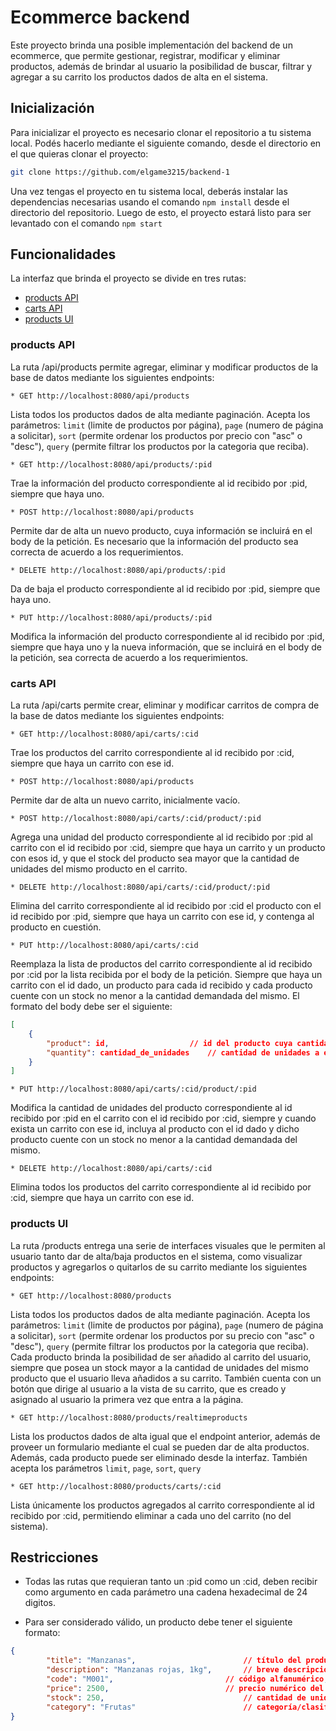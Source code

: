# Ecommerce backend
Este proyecto brinda una posible implementación del backend de un ecommerce, que permite gestionar, registrar, modificar y eliminar productos, además de brindar al usuario la posibilidad de buscar, filtrar y agregar a su carrito los productos dados de alta en el sistema.

## Inicialización
Para inicializar el proyecto es necesario clonar el repositorio a tu sistema local. Podés hacerlo mediante el siguiente comando, desde el directorio en el que quieras clonar el proyecto:
```bash
git clone https://github.com/elgame3215/backend-1
```
Una vez tengas el proyecto en tu sistema local, deberás instalar las dependencias necesarias usando el comando `npm install` desde el directorio del repositorio. Luego de esto, el proyecto estará listo para ser levantado con el comando `npm start`

## Funcionalidades
La interfaz que brinda el proyecto se divide en tres rutas:
* [products API](#products-API)
* [carts API](#carts-API)
* [products UI](#products-UI)

### products API
La ruta /api/products permite agregar, eliminar y modificar productos de la base de datos mediante los siguientes endpoints:

```
* GET http://localhost:8080/api/products
```

Lista todos los productos dados de alta mediante paginación.
Acepta los parámetros: `limit` (limite de productos por página), `page` (numero de página a solicitar), `sort` (permite ordenar los productos por precio con "asc" o "desc"), `query` (permite filtrar los productos por la categoria que reciba).

```
* GET http://localhost:8080/api/products/:pid
```

Trae la información del producto correspondiente al id recibido por :pid, siempre que haya uno.

```
* POST http://localhost:8080/api/products
```

Permite dar de alta un nuevo producto, cuya información se incluirá en el body de la petición. Es necesario que la información del producto sea correcta de acuerdo a los requerimientos.

```
* DELETE http://localhost:8080/api/products/:pid
```

Da de baja el producto correspondiente al id recibido por :pid, siempre que haya uno.

```
* PUT http://localhost:8080/api/products/:pid
```

Modifica la información del producto correspondiente al id recibido por :pid, siempre que haya uno y la nueva información, que se incluirá en el body de la petición, sea correcta de acuerdo a los requerimientos.

### carts API
La ruta /api/carts permite crear, eliminar y modificar carritos de compra de la base de datos mediante los siguientes endpoints:

```
* GET http://localhost:8080/api/carts/:cid
```

Trae los productos del carrito correspondiente al id recibido por :cid, siempre que haya un carrito con ese id.

```
* POST http://localhost:8080/api/products
```

Permite dar de alta un nuevo carrito, inicialmente vacío.

```
* POST http://localhost:8080/api/carts/:cid/product/:pid
```

Agrega una unidad del producto correspondiente al id recibido por :pid al carrito con el id recibido por :cid, siempre que haya un carrito y un producto con esos id, y que el stock del producto sea mayor que la cantidad de unidades del mismo producto en el carrito.

```
* DELETE http://localhost:8080/api/carts/:cid/product/:pid
```

Elimina del carrito correspondiente al id recibido por :cid el producto con el id recibido por :pid, siempre que haya un carrito con ese id, y contenga al producto en cuestión.

```
* PUT http://localhost:8080/api/carts/:cid
```

Reemplaza la lista de productos del carrito correspondiente al id recibido por :cid por la lista recibida por el body de la petición. Siempre que haya un carrito con el id dado, un producto para cada id recibido y cada producto cuente con un stock no menor a la cantidad demandada del mismo.
El formato del body debe ser el siguiente:
``` JSON
[
	{
		"product": id,					// id del producto cuya cantidad de unidades se desea modificar
		"quantity": cantidad_de_unidades	// cantidad de unidades a establecer para el producto
	}
]
```

```
* PUT http://localhost:8080/api/carts/:cid/product/:pid
```

Modifica la cantidad de unidades del producto correspondiente al id recibido por :pid en el carrito con el id recibido por :cid, siempre y cuando exista un carrito con ese id, incluya al producto con el id dado y dicho producto cuente con un stock no menor a la cantidad demandada del mismo.

```
* DELETE http://localhost:8080/api/carts/:cid
```

Elimina todos los productos del carrito correspondiente al id recibido por :cid, siempre que haya un carrito con ese id.

### products UI
La ruta /products entrega una serie de interfaces visuales que le permiten al usuario tanto dar de alta/baja productos en el sistema, como visualizar productos y agregarlos o quitarlos de su carrito mediante los siguientes endpoints:

```
* GET http://localhost:8080/products
```

Lista todos los productos dados de alta mediante paginación.
Acepta los parámetros: `limit` (limite de productos por página), `page` (numero de página a solicitar), `sort` (permite ordenar los productos por su precio con "asc" o "desc"), `query` (permite filtrar los productos por la categoria que reciba).
Cada producto brinda la posibilidad de ser añadido al carrito del usuario, siempre que posea un stock mayor a la cantidad de unidades del mismo producto que el usuario lleva añadidos a su carrito.
También cuenta con un botón que dirige al usuario a la vista de su carrito, que es creado y asignado al usuario la primera vez que entra a la página.

```
* GET http://localhost:8080/products/realtimeproducts
```

Lista los productos dados de alta igual que el endpoint anterior, además de proveer un formulario mediante el cual se pueden dar de alta productos. Además, cada producto puede ser eliminado desde la interfaz.
También acepta los parámetros `limit`, `page`, `sort`, `query`

```
* GET http://localhost:8080/products/carts/:cid
```

Lista únicamente los productos agregados al carrito correspondiente al id recibido por :cid, permitiendo eliminar a cada uno del carrito (no del sistema).

## Restricciones

* Todas las rutas que requieran tanto un :pid como un :cid, deben recibir como argumento en cada parámetro una cadena hexadecimal de 24 digitos.

* Para ser considerado válido, un producto debe tener el siguiente formato:
```JSON
{
		"title": "Manzanas",						// título del producto
		"description": "Manzanas rojas, 1kg",		// breve descripción del producto
		"code": "M001",							// código alfanumérico, único en el sistema
		"price": 2500,							// precio numérico del producto, no menor a cero
		"stock": 250,								// cantidad de unidades disponibles del producto, no menor a cero
		"category": "Frutas"						// categoría/clasificación del producto
}
```